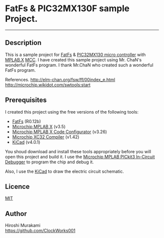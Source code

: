 ﻿# FatFs & PIC32MX130F sample Project.
---
## Description

This is a sample project for [FatFs][1] & [PIC32MX130 micro controller][2] with [MPLAB.X][3] [MCC][4].
I have created this sample project using Mr. ChaN's wonderful FatFs program. 
I thank Mr.ChaN who created such a wonderful FatFs program.

References.
<http://elm-chan.org/fsw/ff/00index_e.html> 
<http://microchip.wikidot.com/swtools:start> 

## Prerequisites

I created this project using the free versions of the following tools:
 * [FatFs][1] (R0.12b)
 * [Microchip MPLAB X][3] (v3.5)
 * [Microchip MPLAB X Code Configurator][4] (v3.26)
 * [Microchip XC32 Compiler][5] (v1.42)
 * [KiCad][6] (v4.0.1)

You shoud download and install these tools appropriately before you will open this project and build it.
I use the [Microchip MPLAB PICkit3 In-Circuit Debugger][7] to program the chip and debug it.  

Also, I use the [KiCad][6] to draw the electric circuit schematic.

## Licence

[MIT](https://github.com/tcnksm/tool/blob/master/LICENCE)

## Author

Hiroshi Murakami  
<https://github.com/ClockWorks001>  

[1]: http://elm-chan.org/fsw/ff/00index_e.html "FatFs"
[2]: http://ww1.microchip.com/downloads/en/DeviceDoc/60001168F.pdf "PIC32MXxxx"
[3]: http://www.microchip.com/pagehandler/en-us/family/mplabx/ "MPLAB X"
[4]: http://www.microchip.com/mplab/mplab-code-configurator "MPLAB Code Configurator "
[5]: http://www.microchip.com/pagehandler/en_us/devtools/mplabxc/ "MPLAB XC Compilers"
[6]: http://kicad-pcb.org/i "KiCad"
[7]: http://www.microchip.com/Developmenttools/ProductDetails.aspx?PartNO=PG164130 "MPLAB PICkit3 In-Circuit Debugger"


